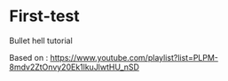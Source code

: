 # First-test
Bullet hell tutorial

Based on : https://www.youtube.com/playlist?list=PLPM-8mdv2ZtOnvy20Ek1lkuJlwtHU_nSD